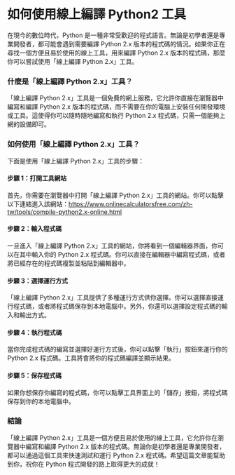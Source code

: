 如何使用線上編譯 Python2 工具
===================

在現今的數位時代，Python 是一種非常受歡迎的程式語言。無論是初學者還是專業開發者，都可能會遇到需要編譯 Python 2.x 版本的程式碼的情況。如果你正在尋找一個方便且易於使用的線上工具，用來編譯 Python 2.x 版本的程式碼，那麼你可以嘗試使用「線上編譯 Python 2.x」工具。

### 什麼是「線上編譯 Python 2.x」工具？

「線上編譯 Python 2.x」工具是一個免費的網上服務，它允許你直接在瀏覽器中編寫和編譯 Python 2.x 版本的程式碼，而不需要在你的電腦上安裝任何開發環境或工具。這使得你可以隨時隨地編寫和執行 Python 2.x 程式碼，只需一個能夠上網的設備即可。

### 如何使用「線上編譯 Python 2.x」工具？

下面是使用「線上編譯 Python 2.x」工具的步驟：

#### 步驟 1：打開工具網站

首先，你需要在瀏覽器中打開「線上編譯 Python 2.x」工具的網站。你可以點擊以下連結進入該網站：<https://www.onlinecalculatorsfree.com/zh-tw/tools/compile-python2.x-online.html>

#### 步驟 2：輸入程式碼

一旦進入「線上編譯 Python 2.x」工具的網站，你將看到一個編輯器界面，你可以在其中輸入你的 Python 2.x 程式碼。你可以直接在編輯器中編寫程式碼，或者將已經存在的程式碼複製並粘貼到編輯器中。

#### 步驟 3：選擇運行方式

「線上編譯 Python 2.x」工具提供了多種運行方式供你選擇。你可以選擇直接運行程式碼，或者將程式碼保存到本地電腦中。另外，你還可以選擇設定程式碼的輸入和輸出方式。

#### 步驟 4：執行程式碼

當你完成程式碼的編寫並選擇好運行方式後，你可以點擊「執行」按鈕來運行你的 Python 2.x 程式碼。工具將會將你的程式碼編譯並顯示結果。

#### 步驟 5：保存程式碼

如果你想保存你編寫的程式碼，你可以點擊工具界面上的「儲存」按鈕，將程式碼保存到你的本地電腦中。

### 結論

「線上編譯 Python 2.x」工具是一個方便且易於使用的線上工具，它允許你在瀏覽器中編寫和編譯 Python 2.x 版本的程式碼。無論你是初學者還是專業開發者，都可以通過這個工具來快速測試和運行 Python 2.x 程式碼。希望這篇文章能幫助到你，祝你在 Python 程式開發的路上取得更大的成就！